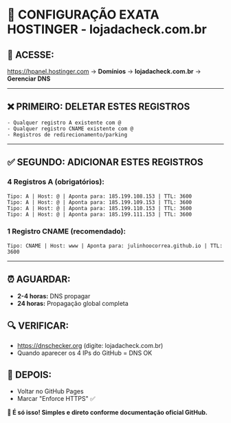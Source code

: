 # 🎯 CONFIGURAÇÃO EXATA HOSTINGER - lojadacheck.com.br

## 📍 **ACESSE:**
https://hpanel.hostinger.com → **Domínios** → **lojadacheck.com.br** → **Gerenciar DNS**

---

## ❌ **PRIMEIRO: DELETAR ESTES REGISTROS**
```
- Qualquer registro A existente com @
- Qualquer registro CNAME existente com @
- Registros de redirecionamento/parking
```

---

## ✅ **SEGUNDO: ADICIONAR ESTES REGISTROS**

### **4 Registros A (obrigatórios):**
```
Tipo: A | Host: @ | Aponta para: 185.199.108.153 | TTL: 3600
Tipo: A | Host: @ | Aponta para: 185.199.109.153 | TTL: 3600
Tipo: A | Host: @ | Aponta para: 185.199.110.153 | TTL: 3600
Tipo: A | Host: @ | Aponta para: 185.199.111.153 | TTL: 3600
```

### **1 Registro CNAME (recomendado):**
```
Tipo: CNAME | Host: www | Aponta para: julinhoocorrea.github.io | TTL: 3600
```

---

## ⏰ **AGUARDAR:**
- **2-4 horas:** DNS propagar
- **24 horas:** Propagação global completa

## 🔍 **VERIFICAR:**
- https://dnschecker.org (digite: lojadacheck.com.br)
- Quando aparecer os 4 IPs do GitHub = DNS OK

## 🔐 **DEPOIS:**
- Voltar no GitHub Pages
- Marcar "Enforce HTTPS" ✅

**🎯 É só isso! Simples e direto conforme documentação oficial GitHub.**
